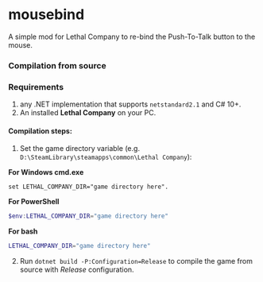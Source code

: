 # mousebind
A simple mod for Lethal Company to re-bind the Push-To-Talk button to the mouse.

### Compilation from source

### Requirements
1. any .NET implementation that supports ``netstandard2.1`` and C# 10+.
2. An installed **Lethal Company** on your PC.

#### Compilation steps:
1. Set the game directory variable (e.g. ``D:\SteamLibrary\steamapps\common\Lethal Company``):

**For Windows cmd.exe**
```batch
set LETHAL_COMPANY_DIR="game directory here".
```

**For PowerShell**
```powershell
$env:LETHAL_COMPANY_DIR="game directory here"
```

**For bash**
```bash
LETHAL_COMPANY_DIR="game directory here"
```

2. Run ``dotnet build -P:Configuration=Release`` to compile the game from source with *Release* configuration.